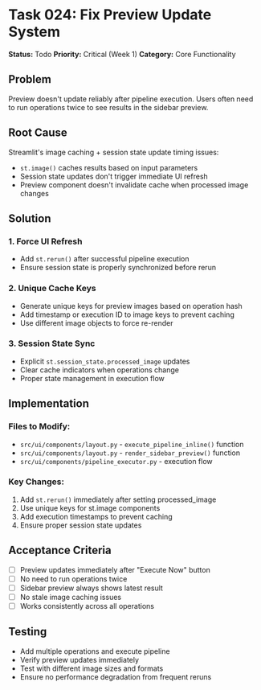 # Task 024: Fix Preview Update System

**Status:** Todo
**Priority:** Critical (Week 1)
**Category:** Core Functionality

## Problem

Preview doesn't update reliably after pipeline execution. Users often need to run operations twice to see results in the sidebar preview.

## Root Cause

Streamlit's image caching + session state update timing issues:
- `st.image()` caches results based on input parameters
- Session state updates don't trigger immediate UI refresh
- Preview component doesn't invalidate cache when processed image changes

## Solution

### 1. Force UI Refresh
- Add `st.rerun()` after successful pipeline execution
- Ensure session state is properly synchronized before rerun

### 2. Unique Cache Keys
- Generate unique keys for preview images based on operation hash
- Add timestamp or execution ID to image keys to prevent caching
- Use different image objects to force re-render

### 3. Session State Sync
- Explicit `st.session_state.processed_image` updates
- Clear cache indicators when operations change
- Proper state management in execution flow

## Implementation

### Files to Modify:
- `src/ui/components/layout.py` - `execute_pipeline_inline()` function
- `src/ui/components/layout.py` - `render_sidebar_preview()` function
- `src/ui/components/pipeline_executor.py` - execution flow

### Key Changes:
1. Add `st.rerun()` immediately after setting processed_image
2. Use unique keys for st.image components
3. Add execution timestamps to prevent caching
4. Ensure proper session state updates

## Acceptance Criteria

- [ ] Preview updates immediately after "Execute Now" button
- [ ] No need to run operations twice
- [ ] Sidebar preview always shows latest result
- [ ] No stale image caching issues
- [ ] Works consistently across all operations

## Testing

- Add multiple operations and execute pipeline
- Verify preview updates immediately
- Test with different image sizes and formats
- Ensure no performance degradation from frequent reruns